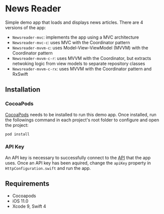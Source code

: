 # News Reader

Simple demo app that loads and displays news articles. There are 4 versions of the app:

* `Newsreader-mvc`: implements the app using a MVC architecture
* `Newsreader-mvc-c`: uses MVC with the Coordinator pattern
* `Newsreader-mvvm-c`: uses Model-View-ViewModel (MVVM) with the Coordinator pattern
* `Newsreader-mvvm-c-r`: uses MVVM with the Coordinator, but extracts netwoking logic from view models to separate repository classes
* `Newsreader-mvvm-c-rx`: uses MVVM with the Coordinator pattern and RxSwift

## Installation

### CocoaPods

[CocoaPods](http://cocoapods.org) needs to be installed to run this demo app. Once installed, run the followings command in each project's root folder to configure and open the project:

```ruby
pod install
```

### API Key 

An API key is necessary to successfully connect to the [API](https://developer.nytimes.com/signup) that the app uses. Once an API key has been aquired, change the `apiKey` property in `HttpConfiguration.swift` and run the app.

## Requirements
- Cocoapods
- iOS 11.0
- Xcode 9, Swift 4
